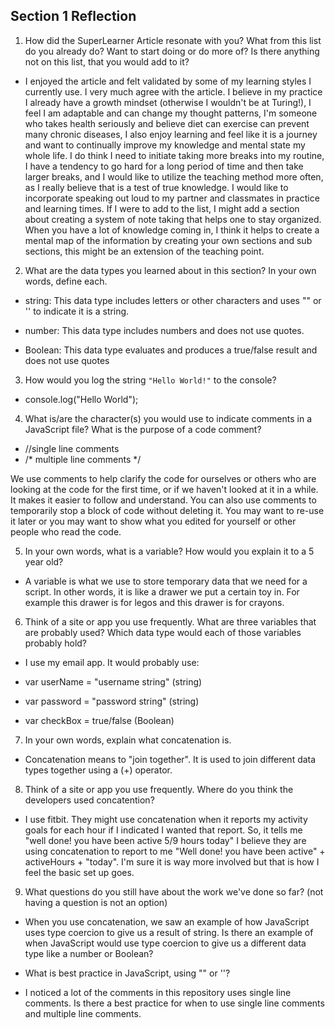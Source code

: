 ## Section 1 Reflection

1. How did the SuperLearner Article resonate with you? What from this list do you already do? Want to start doing or do more of? Is there anything not on this list, that you would add to it?

* I enjoyed the article and felt validated by some of my learning styles I currently use. I very  much agree with the article. I believe in my practice I already have a growth mindset (otherwise I wouldn't be at Turing!), I feel I am adaptable and can change my thought patterns, I'm someone who takes health seriously and believe diet can exercise can prevent many chronic diseases, I also enjoy learning and feel like it is a journey and want to continually improve my knowledge and mental state my whole life. I do think I need to initiate taking more breaks into my routine, I have a tendency to go hard for a long period of time and then take larger breaks, and I would like to utilize the teaching method more often, as I really believe that is a test of true knowledge. I would like to incorporate speaking out loud to my partner and classmates in practice and learning times. If I were to add to the list, I might add a section about creating a system of note taking that helps one to stay organized. When you have a lot of knowledge coming in, I think it helps to create a mental map of the information by creating your own sections and sub sections, this might be an extension of the teaching point.

2. What are the data types you learned about in this section? In your own words, define each.

* string: This data type includes letters or other characters and uses "" or '' to indicate it is a string.

* number: This data type includes numbers and does not use quotes.

* Boolean: This data type evaluates and produces a true/false result and does not use quotes

3. How would you log the string `"Hello World!"` to the console?

* console.log("Hello World");

4. What is/are the character(s) you would use to indicate comments in a JavaScript file? What is the purpose of a code comment?

* //single line comments
* /* multiple line comments */

We use comments to help clarify the code for ourselves or others who are looking at the code for the first time, or if we haven't looked at it in a while. It makes it easier to follow and understand. You can also use comments to temporarily stop a block of code without deleting it. You may want to re-use it later or you may want to show what you edited for yourself or other people who read the code.


5. In your own words, what is a variable? How would you explain it to a 5 year old?

* A variable is what we use to store temporary data that we need for a script. In other words, it is like a drawer we put a certain toy in. For example this drawer is for legos and this drawer is for crayons.


6. Think of a site or app you use frequently. What are three variables that are probably used? Which data type would each of those variables probably hold?

* I use my email app. It would probably use:

* var userName = "username string" (string)
* var password = "password string" (string)
* var checkBox = true/false (Boolean)


7. In your own words, explain what concatenation is.

* Concatenation means to "join together". It is used to join different data types together using a (+) operator.


8. Think of a site or app you use frequently. Where do you think the developers used concatention?

* I use fitbit. They might use concatenation when it reports my activity goals for each hour if I indicated I wanted that report. So, it tells me "well done! you have been active 5/9 hours today" I believe they are using concatenation to report to me "Well done! you have been active" + activeHours + "today". I'm sure it is way more involved but that is how I feel the basic set up goes.


9. What questions do you still have about the work we've done so far? (not having a question is not an option)

* When you use concatenation, we saw an example of how JavaScript uses type coercion to give us a result of string. Is there an example of when JavaScript would use type coercion to give us a different data type like a number or Boolean?

* What is best practice in JavaScript, using "" or ''?

* I noticed a lot of the comments in this repository uses single line comments. Is there a best practice for when to use single line comments and multiple line comments.
